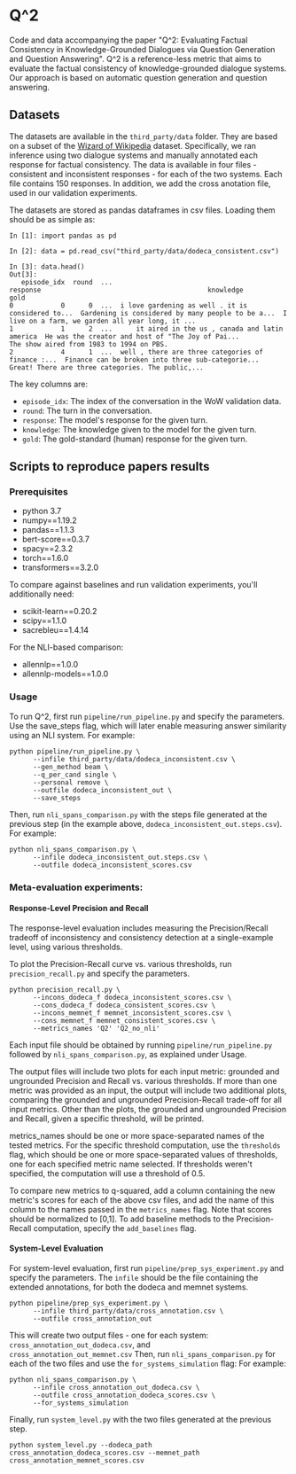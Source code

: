 # Q^2

Code and data accompanying the paper "Q^2: Evaluating Factual Consistency in Knowledge-Grounded Dialogues via Question Generation and Question Answering".
Q^2 is a reference-less metric that aims to evaluate the factual consistency of knowledge-grounded dialogue systems.
Our approach is based on automatic question generation and question answering.

## Datasets

The datasets are available in the `third_party/data` folder.
They are based on a subset of the [Wizard of Wikipedia](https://parl.ai/projects/wizard_of_wikipedia/) dataset.
Specifically, we ran inference using two dialogue systems and manually annotated each response for factual consistency. 
The data is available in four files - consistent and inconsistent responses - for each of the two systems. Each file contains 150 responses.
In addition, we add the cross anotation file, used in our validation experiments.

The datasets are stored as pandas dataframes in csv files. Loading them should be as simple as:

```
In [1]: import pandas as pd

In [2]: data = pd.read_csv("third_party/data/dodeca_consistent.csv")

In [3]: data.head()
Out[3]:
   episode_idx  round  ...                                           response                                          knowledge                                               gold
0            0      0  ...  i love gardening as well . it is considered to...  Gardening is considered by many people to be a...  I live on a farm, we garden all year long, it ...
1            1      2  ...      it aired in the us , canada and latin america  He was the creator and host of "The Joy of Pai...           The show aired from 1983 to 1994 on PBS.
2            4      1  ...  well , there are three categories of finance :...  Finance can be broken into three sub-categorie...  Great! There are three categories. The public,...

```

The key columns are:
- `episode_idx`: The index of the conversation in the WoW validation data.
- `round`: The turn in the conversation.
- `response`: The model's response for the given turn.
- `knowledge`: The knowledge given to the model for the given turn.
- `gold`: The gold-standard (human) response for the given turn.

## Scripts to reproduce papers results

### Prerequisites
* python 3.7
* numpy==1.19.2
* pandas==1.1.3
* bert-score==0.3.7
* spacy==2.3.2
* torch==1.6.0
* transformers==3.2.0

To compare against baselines and run validation experiments, you'll additionally need:
* scikit-learn==0.20.2
* scipy==1.1.0
* sacrebleu==1.4.14

For the NLI-based comparison:
* allennlp==1.0.0
* allennlp-models==1.0.0



### Usage
To run Q^2, first run `pipeline/run_pipeline.py` and specify the parameters. 
Use the save_steps flag, which will later enable measuring answer similarity using an NLI system.
For example:
```
python pipeline/run_pipeline.py \
      --infile third_party/data/dodeca_inconsistent.csv \
      --gen_method beam \
      --q_per_cand single \
      --personal remove \
      --outfile dodeca_inconsistent_out \
      --save_steps
```

Then, run `nli_spans_comparison.py` with the steps file generated at the previous step (in the example above, 
`dodeca_inconsistent_out.steps.csv`). 
For example:
```
python nli_spans_comparison.py \
      --infile dodeca_inconsistent_out.steps.csv \
      --outfile dodeca_inconsistent_scores.csv
```


### Meta-evaluation experiments:

#### Response-Level Precision and Recall

The response-level evaluation includes measuring the Precision/Recall tradeoff of inconsistency and consistency 
detection at a single-example level, using various thresholds.

To plot the Precision-Recall curve vs. various thresholds, run `precision_recall.py` and specify the parameters.
```
python precision_recall.py \
      --incons_dodeca_f dodeca_inconsistent_scores.csv \
      --cons_dodeca_f dodeca_consistent_scores.csv \
	  --incons_memnet_f memnet_inconsistent_scores.csv \
      --cons_memnet_f memnet_consistent_scores.csv \
      --metrics_names 'Q2' 'Q2_no_nli'
```
Each input file should be obtained by running `pipeline/run_pipeline.py` followed by `nli_spans_comparison.py`, as 
explained under Usage.

The output files will include two plots for each input metric: grounded and ungrounded Precision and Recall vs. various 
thresholds. If more than one metric was provided as an input, the output will include two additional plots, comparing 
the grounded and ungrounded Precision-Recall trade-off for all input metrics. Other than the plots, the grounded and 
ungrounded Precision and Recall, given a specific threshold, will be printed.

metrics_names should be one or more space-separated names of the tested metrics.
For the specific threshold computation, use the `thresholds` flag, which should be one or more space-separated values of 
thresholds, one for each specified metric name selected. If thresholds weren't specified, the computation will use a 
threshold of 0.5.

To compare new metrics to q-squared, add a column containing the new metric's scores for each of the above csv files,
and add the name of this column to the names passed in the `metrics_names` flag. Note that scores should be normalized
to [0,1].
To add baseline methods to the Precision-Recall computation, specify the `add_baselines` flag.

#### System-Level Evaluation

For system-level evaluation, first run `pipeline/prep_sys_experiment.py` and specify the parameters.
The `infile` should be the file containing the extended annotations, for both the dodeca and memnet systems.
```
python pipeline/prep_sys_experiment.py \
      --infile third_party/data/cross_annotation.csv \
      --outfile cross_annotation_out
```

This will create two output files - one for each system: `cross_annotation_out_dodeca.csv`, and  
`cross_annotation_out_memnet.csv`
Then, run `nli_spans_comparison.py` for each of the two files and use the `for_systems_simulation` flag:
For example:
```
python nli_spans_comparison.py \
      --infile cross_annotation_out_dodeca.csv \
      --outfile cross_annotation_dodeca_scores.csv \
      --for_systems_simulation
```

Finally, run `system_level.py` with the two files generated at the previous step.
```
python system_level.py --dodeca_path cross_annotation_dodeca_scores.csv --memnet_path cross_annotation_memnet_scores.csv
```


